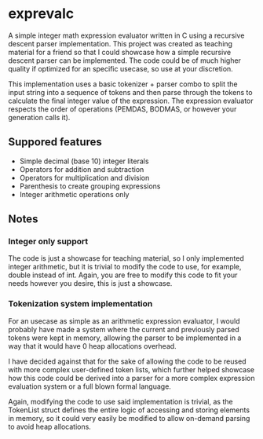 # exprevalc
A simple integer math expression evaluator written in C using a recursive descent parser implementation.
This project was created as teaching material for a friend so that I could showcase how a simple recursive descent parser can be implemented. The code could be of much higher quality if optimized for an specific usecase, so use at your discretion.

This implementation uses a basic tokenizer + parser combo to split the input string into a sequence of tokens and then parse through the tokens to calculate the final integer value of the expression. The expression evaluator respects the order of operations (PEMDAS, BODMAS, or however your generation calls it).

## Suppored features
- Simple decimal (base 10) integer literals
- Operators for addition and subtraction
- Operators for multiplication and division
- Parenthesis to create grouping expressions
- Integer arithmetic operations only

## Notes
### Integer only support
The code is just a showcase for teaching material, so I only implemented integer arithmetic, but it is trivial to modify the code to use, for example, double instead of int. Again, you are free to modify this code to fit your needs however you desire, this is just a showcase.

### Tokenization system implementation
For an usecase as simple as an arithmetic expression evaluator, I would probably have made a system where the current and previously parsed tokens were kept in memory, allowing the parser to be implemented in a way that it would have 0 heap allocations overhead.

I have decided against that for the sake of allowing the code to be reused with more complex user-defined token lists, which further helped showcase how this code could be derived into a parser for a more complex expression evaluation system or a full blown formal language.

Again, modifying the code to use said implementation is trivial, as the TokenList struct defines the entire logic of accessing and storing elements in memory, so it could very easily be modified to allow on-demand parsing to avoid heap allocations.

